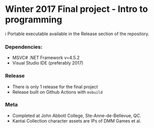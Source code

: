 # Winter 2017 Final project - Intro to programming

ℹ️ Portable executable available in the Release section of the repository.

### Dependencies:
- MSVC# .NET Framework v=4.5.2
- Visual Studio IDE (preferably 2017)

### Release
- There is only 1 release for the final project
- Release built on Github Actions with `msbuild`

### Meta
- Completed at John Abbott College, Ste-Anne-de-Bellevue, QC.
- Kantai Collection character assets are IPs of DMM Games et al.
